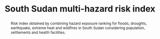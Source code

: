 ---
schema: rdl
title: South Sudan multi-hazard risk index
organization: GFDRR
filename: lss-ssd-mh
resources:
  - name: South Sudan multi-hazard index
    aggregation_type: Administrative boundaries
    format:
      - gpkg
    resource_description: ''
    h-res: ''
    epsg: 4326 (WGS84)
    url: >-
      https://rdl-jkan-datasets.s3-ap-southeast-2.amazonaws.com/hazard/hzd-ssd-mh.gpkg
category:
  - Hazard
abstract: >-
  Risk index obtained by combining hazard exposure ranking for floods, droughts,
  earthquake, extreme heat and wildfires in South Sudan considering population,
  settlements and health facilities.
notes: ''
source: SSD-MH
model_date: '2020'
version: ''
purpose: >-
  These maps have been derived on a nation-wide scale for the purpose of
  identifying high-risk areas on the district and provincial scale, from which
  decisions can be made on allocating efforts for more detailed site specific
  hazard and risk analysis. Use of this information on smaller scales should be
  applied with care. Importantly for on a local scale, it is often the case that
  more detailed case history and hazard information is required to perform such
  hazard and risk modelling, particularly where applied to dimension mitigation
  structures or strategies.
project: 'Disasters, conflict, and displacement: Intersectional risks in South Sudan'
biblio_title: >-
  World Bank (2020) - Disasters, conflict, and displacement: Intersectional
  risks in South Sudan
biblio_url: 'https://www.preventionweb.net/publications/view/73878'
geo_coverage:
  - SSD
license: 'https://creativecommons.org/licenses/by/4.0/'
maintainer: GFDRR
maintainer_email: contact@riskdatalibrary.org
hazard_type:
  - MH
analysis_type: Probabilistic
geo_area: ''
time_start: ''
time_end: ''
time_span: ''
time_year: ''
calculation_method: Simulated
frequency_type:
  - Return Period
return_period: ''
occurrence_time_start: ''
occurrence_time_end: ''
occurrence_time_span: ''
description: ''
process_type:
  - FCF
imt:
  - SPI
data_uncertainty: ''
---